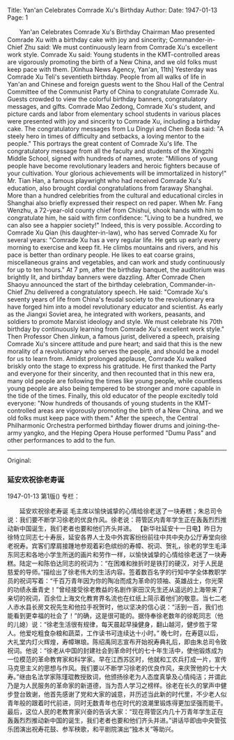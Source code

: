 Title: Yan'an Celebrates Comrade Xu's Birthday
Author:
Date: 1947-01-13
Page: 1

　　Yan'an Celebrates Comrade Xu's Birthday
    Chairman Mao presented Comrade Xu with a birthday cake with joy and sincerity; Commander-in-Chief Zhu said: We must continuously learn from Comrade Xu's excellent work style. Comrade Xu said: Young students in the KMT-controlled areas are vigorously promoting the birth of a New China, and we old folks must keep pace with them.
    [Xinhua News Agency, Yan'an, 11th] Yesterday was Comrade Xu Teli's seventieth birthday. People from all walks of life in Yan'an and Chinese and foreign guests went to the Shou Hall of the Central Committee of the Communist Party of China to congratulate Comrade Xu. Guests crowded to view the colorful birthday banners, congratulatory messages, and gifts. Comrade Mao Zedong, Comrade Xu's student, and picture cards and labor from elementary school students in various places were presented with joy and sincerity to Comrade Xu, including a birthday cake. The congratulatory messages from Lu Dingyi and Chen Boda said: "A steely hero in times of difficulty and setbacks, a loving mentor to the people." This portrays the great content of Comrade Xu's life. The congratulatory message from all the faculty and students of the Xingzhi Middle School, signed with hundreds of names, wrote: "Millions of young people have become revolutionary leaders and heroic fighters because of your cultivation. Your glorious achievements will be immortalized in history!" Mr. Tian Han, a famous playwright who had received Comrade Xu's education, also brought cordial congratulations from faraway Shanghai. More than a hundred celebrities from the cultural and educational circles in Shanghai also briefly expressed their respect on red paper. When Mr. Fang Wenzhu, a 72-year-old county chief from Chishui, shook hands with him to congratulate him, he said with firm confidence: "Living to be a hundred, we can also see a happier society!" Indeed, this is very possible. According to Comrade Xu Qian (his daughter-in-law), who has served Comrade Xu for several years: "Comrade Xu has a very regular life. He gets up early every morning to exercise and keep fit. He climbs mountains and rivers, and his pace is better than ordinary people. He likes to eat coarse grains, miscellaneous grains and vegetables, and can work and study continuously for up to ten hours."
    At 7 pm, after the birthday banquet, the auditorium was brightly lit, and birthday banners were dazzling. After Comrade Chen Shaoyu announced the start of the birthday celebration, Commander-in-Chief Zhu delivered a congratulatory speech. He said: "Comrade Xu's seventy years of life from China's feudal society to the revolutionary era have forged him into a model revolutionary educator and scientist. As early as the Jiangxi Soviet area, he integrated with workers, peasants, and soldiers to promote Marxist ideology and style. We must celebrate his 70th birthday by continuously learning from Comrade Xu's excellent work style." Then Professor Chen Jinkun, a famous jurist, delivered a speech, praising Comrade Xu's sincere attitude and pure heart; and said that this is the new morality of a revolutionary who serves the people, and should be a model for us to learn from. Amidst prolonged applause, Comrade Xu walked briskly onto the stage to express his gratitude. He first thanked the Party and everyone for their sincerity, and then recounted that in this new era, many old people are following the times like young people, while countless young people are also being tempered to be stronger and more capable in the tide of the times. Finally, this old educator of the people excitedly told everyone: "Now hundreds of thousands of young students in the KMT-controlled areas are vigorously promoting the birth of a New China, and we old folks must keep pace with them." After the speech, the Central Philharmonic Orchestra performed birthday flower drums and joining-the-army yangko, and the Heping Opera House performed "Dumu Pass" and other performances to add to the fun.



<hr /> 

Original: 


### 延安欢祝徐老寿诞

1947-01-13
第1版()
专栏：

　　延安欢祝徐老寿诞
    毛主席以愉快诚挚的心情给徐老送了一块寿糕；朱总司令说：我们要不断学习徐老的优良作风。徐老说：蒋管区内青年学生正在轰轰烈烈推动新中国诞生，我们老者也要和他们齐头并进。
    【新华社延安十一日电】昨日为徐特立同志七十寿辰，延安各界人士及中外宾客纷纷前往中共中央办公厅寿堂向徐老祝寿。宾客们摩肩接踵地参观着彩色缤纷的寿幛、祝词、贺礼，徐老的学生毛泽东同志和各地小学生所送的画片和劳作一样，以愉快诚挚的心情给徐老送了一块寿糕。陆定一和陈伯达同志的祝词为：“在困难和挫折时是铁打的硬汉，对于人民是慈爱的导师。”描绘出了徐老伟大的生活内容。签着数百名字的行知中学全体教职学员的祝词写着：“千百万青年因为你的陶冶而成为革命的领袖、英雄战士，你光荣的功绩永垂青史！”曾经接受徐老教益的名剧作家田汉先生还从遥远的上海带来了亲切的祝词，百余位上海文化教育界名流也在红纸上简示着他们的敬意。当七二老人赤水县长房文祝先生和他拉手祝贺时，他以坚决的信心说：“活到一百，我们也能看到更幸福的社会了！”的确，这是很可能的。据侍奉徐老数年的徐乾同志（他的儿媳）说：“徐老生活很有规律，每天晨起早操健身，翻山越河，健步胜于常人。他爱吃粗食杂粮和蔬菜，工作读书可连续达十小时。”
    晚七时，在寿筵以后，大礼堂内灯火辉煌，寿幛琳琅。陈绍禹同志宣布开始祝寿典礼后，即由朱总司令致祝词。他说：“徐老从中国的封建社会到革命时代的七十年生活中，使他锻炼成为一位模范的革命教育家和科学家。早在江西苏区时，他就和工农兵打成一片，宣传马克思主义的思想与作风。我们要以不断学习徐老的优良作风，来庆贺他的七十大寿。”继由名法学家陈瑾琨教授致词，他颁扬徐老为人态度真挚及心情纯洁；并谓此乃是为人民服务的革命家的新道德，当为吾人学习之榜样。徐老在长久的掌声中健步登台致谢，他首先感谢了党和大家的诚意，并历述当此新的时代里，不少老人似青年般的跟着时代前进，同时无数青年也在时代的浪潮里锻炼得更加坚强而能干。最后，这位人民的老教育家兴奋的告诉大家：“现在蒋管区内几十万青年学生正在轰轰烈烈推动新中国的诞生，我们老者也要和他们齐头并进。”讲话毕即由中央管弦乐团演出祝寿花鼓、参军秧歌，和平剧院演出“独木关”等助兴。
